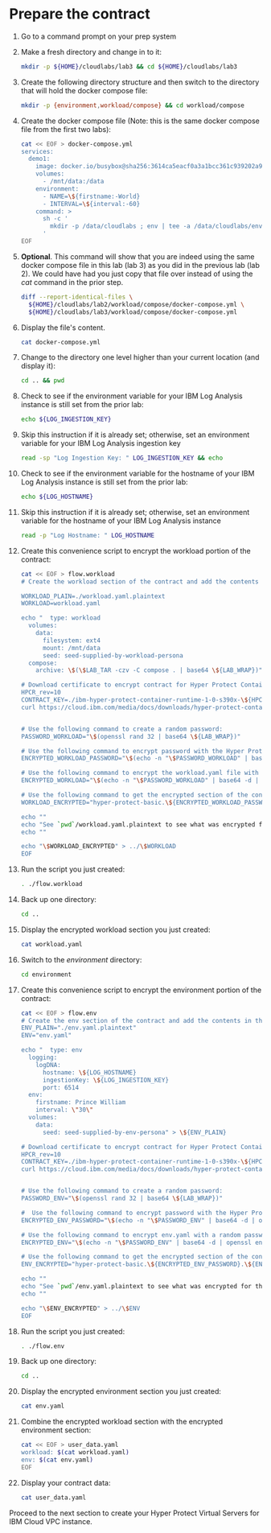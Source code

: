# Prepare the contract 

1. Go to a command prompt on your prep system

1. Make a fresh directory and change in to it:

    ``` bash
    mkdir -p ${HOME}/cloudlabs/lab3 && cd ${HOME}/cloudlabs/lab3
    ```

1. Create the following directory structure and then switch to the directory that will hold the docker compose file:

    ``` bash
    mkdir -p {environment,workload/compose} && cd workload/compose
    ```

1. Create the docker compose file (Note: this is the same docker compose file from the first two labs):

    ``` bash
    cat << EOF > docker-compose.yml    
    services:
      demo1:
        image: docker.io/busybox@sha256:3614ca5eacf0a3a1bcc361c939202a974b4902b9334ff36eb29ffe9011aaad83
        volumes:
          - /mnt/data:/data
        environment:
          - NAME=\${firstname:-World}
          - INTERVAL=\${interval:-60}
        command: >
          sh -c '
            mkdir -p /data/cloudlabs ; env | tee -a /data/cloudlabs/env.out; cat /data/cloudlabs/env.out; head /data/cloudlabs/greetings.out ; tail /data/cloudlabs/greetings.out ; while true ; do sleep \$\${INTERVAL} ; echo hello \$\${NAME} the time is \$\$(date) | tee -a /data/cloudlabs/greetings.out ; done
          '
    EOF
    ```

1. **Optional**.  This command will show that you are indeed using the same docker compose file in this lab (lab 3)  as you did in the previous lab (lab 2).  We could have had you just copy that file over instead of using the *cat* command in the prior step.


    ``` bash
    diff --report-identical-files \
      ${HOME}/cloudlabs/lab2/workload/compose/docker-compose.yml \
      ${HOME}/cloudlabs/lab3/workload/compose/docker-compose.yml
    ```


1. Display the file's content.

    ``` bash
    cat docker-compose.yml
    ```

1. Change to the directory one level higher than your current location (and display it):

    ``` bash
    cd .. && pwd
    ```
    
1. Check to see if the environment variable for your IBM Log Analysis instance is still set from the prior lab:

    ``` bash
    echo ${LOG_INGESTION_KEY}
    ```

1. Skip this instruction if it is already set; otherwise, set an environment variable for your IBM Log Analysis ingestion key

    ``` bash
    read -sp "Log Ingestion Key: " LOG_INGESTION_KEY && echo
    ```

1. Check to see if the environment variable for the hostname of your IBM Log Analysis instance is still set from the prior lab:

    ``` bash
    echo ${LOG_HOSTNAME}
    ```

1. Skip this instruction if it is already set; otherwise, set an environment variable for the hostname of your IBM Log Analysis instance

    ``` bash
    read -p "Log Hostname: " LOG_HOSTNAME
    ```

1. Create this convenience script to encrypt the workload portion of the contract:
 
    ``` bash
    cat << EOF > flow.workload
    # Create the workload section of the contract and add the contents in the workload.yaml file.
    
    WORKLOAD_PLAIN=./workload.yaml.plaintext
    WORKLOAD=workload.yaml
    
    echo "  type: workload
      volumes:
        data:
          filesystem: ext4
          mount: /mnt/data
          seed: seed-supplied-by-workload-persona
      compose:
        archive: \$(\$LAB_TAR -czv -C compose . | base64 \${LAB_WRAP})" > \${WORKLOAD_PLAIN}
    
    # Download certificate to encrypt contract for Hyper Protect Container Runtime:
    HPCR_rev=10
    CONTRACT_KEY=./ibm-hyper-protect-container-runtime-1-0-s390x-\${HPCR_rev}-encrypt.crt
    curl https://cloud.ibm.com/media/docs/downloads/hyper-protect-container-runtime/ibm-hyper-protect-container-runtime-1-0-s390x-\${HPCR_rev}-encrypt.crt > \${CONTRACT_KEY}
    
    
    # Use the following command to create a random password:
    PASSWORD_WORKLOAD="\$(openssl rand 32 | base64 \${LAB_WRAP})"
    
    # Use the following command to encrypt password with the Hyper Protect Container Runtime Contract Encryption Key:
    ENCRYPTED_WORKLOAD_PASSWORD="\$(echo -n "\$PASSWORD_WORKLOAD" | base64 -d | openssl rsautl -encrypt -inkey \$CONTRACT_KEY -certin | base64 \${LAB_WRAP})"
    
    # Use the following command to encrypt the workload.yaml file with a random password:
    ENCRYPTED_WORKLOAD="\$(echo -n "\$PASSWORD_WORKLOAD" | base64 -d | openssl enc -aes-256-cbc -pbkdf2 -pass stdin -in "\$WORKLOAD_PLAIN" | base64 \${LAB_WRAP})"
    
    # Use the following command to get the encrypted section of the contract:
    WORKLOAD_ENCRYPTED="hyper-protect-basic.\${ENCRYPTED_WORKLOAD_PASSWORD}.\${ENCRYPTED_WORKLOAD}"
    
    echo ""
    echo "See `pwd`/workload.yaml.plaintext to see what was encrypted for the workload section of your contract"
    echo ""
    
    echo "\$WORKLOAD_ENCRYPTED" > ../\$WORKLOAD
    EOF
    ```

1. Run the script you just created:

    ``` bash
    . ./flow.workload
    ```

1. Back up one directory:

    ``` bash
    cd ..
    ```

1. Display the encrypted workload section you just created:  

    ``` bash
    cat workload.yaml
    ```

1. Switch to the *environment* directory:

    ``` bash
    cd environment
    ```

1. Create this convenience script to encrypt the environment portion of the contract:


    ``` bash
    cat << EOF > flow.env
    # Create the env section of the contract and add the contents in the env.yaml file.
    ENV_PLAIN="./env.yaml.plaintext"
    ENV="env.yaml"
    
    echo "  type: env
      logging:
        logDNA:
          hostname: \${LOG_HOSTNAME}
          ingestionKey: \${LOG_INGESTION_KEY}
          port: 6514
      env:
        firstname: Prince William
        interval: \"30\"
      volumes:
        data:
          seed: seed-supplied-by-env-persona" > \${ENV_PLAIN}
    
    # Download certificate to encrypt contract for Hyper Protect Container Runtime:
    HPCR_rev=10
    CONTRACT_KEY=./ibm-hyper-protect-container-runtime-1-0-s390x-\${HPCR_rev}-encrypt.crt
    curl https://cloud.ibm.com/media/docs/downloads/hyper-protect-container-runtime/\$CONTRACT_KEY > \$CONTRACT_KEY
    
    
    # Use the following command to create a random password:
    PASSWORD_ENV="\$(openssl rand 32 | base64 \${LAB_WRAP})"
    
    #  Use the following command to encrypt password with the Hyper Protect Container Runtime Contract Encryption Key:
    ENCRYPTED_ENV_PASSWORD="\$(echo -n "\$PASSWORD_ENV" | base64 -d | openssl rsautl -encrypt -inkey \$CONTRACT_KEY -certin | base64 \${LAB_WRAP} )"
    
    # Use the following command to encrypt env.yaml with a random password:
    ENCRYPTED_ENV="\$(echo -n "\$PASSWORD_ENV" | base64 -d | openssl enc -aes-256-cbc -pbkdf2 -pass stdin -in "\$ENV_PLAIN" | base64 \${LAB_WRAP})"
    
    # Use the following command to get the encrypted section of the contract:
    ENV_ENCRYPTED="hyper-protect-basic.\${ENCRYPTED_ENV_PASSWORD}.\${ENCRYPTED_ENV}"
    
    echo ""
    echo "See `pwd`/env.yaml.plaintext to see what was encrypted for the env section of your contract"
    echo ""
    
    echo "\$ENV_ENCRYPTED" > ../\$ENV
    EOF
    ```

1. Run the script you just created:

    ``` bash
    . ./flow.env
    ```

1. Back up one directory:

    ``` bash
    cd ..
    ```

1. Display the encrypted environment section you just created:  

    ``` bash
    cat env.yaml
    ```

1. Combine the encrypted workload section with the encrypted environment section:

    ``` bash
    cat << EOF > user_data.yaml
    workload: $(cat workload.yaml)
    env: $(cat env.yaml)
    EOF
    ```
   
1. Display your contract data:

    ``` bash
    cat user_data.yaml
    ```

Proceed to the next section to create your Hyper Protect Virtual Servers for IBM Cloud VPC instance.

  
